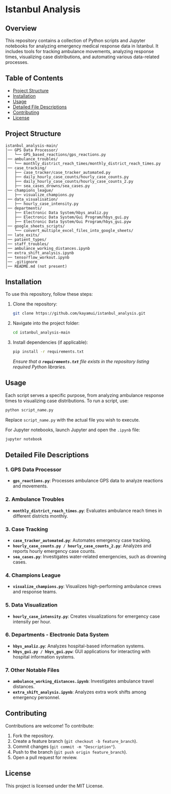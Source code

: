 # Istanbul Analysis

## Overview

This repository contains a collection of Python scripts and Jupyter notebooks for analyzing emergency medical response data in Istanbul. It includes tools for tracking ambulance movements, analyzing response times, visualizing case distributions, and automating various data-related processes.

## Table of Contents

- [Project Structure](#project-structure)
- [Installation](#installation)
- [Usage](#usage)
- [Detailed File Descriptions](#detailed-file-descriptions)
- [Contributing](#contributing)
- [License](#license)

## Project Structure

```
istanbul_analysis-main/
│── GPS Data Processor/
│   └── GPS_based_reactions/gps_reactions.py
│── ambulance_troubles/
│   └── monthly_district_reach_times/monthly_district_reach_times.py
│── case_tracking/
│   ├── case_tracker/case_tracker_automated.py
│   ├── daily_hourly_case_counts/hourly_case_counts.py
│   ├── daily_hourly_case_counts/hourly_case_counts_2.py
│   ├── sea_cases_drowns/sea_cases.py
│── champions_league/
│   ├── visualize_champions.py
│── data_visualisation/
│   ├── hourly_case_intensity.py
│── departments/
│   ├── Electronic Data System/hbys_analiz.py
│   ├── Electronic Data System/Gui Program/hbys_gui.py
│   ├── Electronic Data System/Gui Program/hbys_gui.pyw
│── google_sheets_scripts/
│   └── convert_multiple_excel_files_into_google_sheets/
│── late_exits/
│── patient_types/
│── staff_troubles/
│── ambulance_working_distances.ipynb
│── extra_shift_analysis.ipynb
│── tensorflow_workout.ipynb
│── .gitignore
│── README.md (not present)
```

## Installation

To use this repository, follow these steps:

1. Clone the repository:
   ```bash
   git clone https://github.com/kayamui/istanbul_analysis.git
   ```
2. Navigate into the project folder:
   ```bash
   cd istanbul_analysis-main
   ```
3. Install dependencies (if applicable):
   ```bash
   pip install -r requirements.txt
   ```
   *Ensure that a ******`requirements.txt`****** file exists in the repository listing required Python libraries.*

## Usage

Each script serves a specific purpose, from analyzing ambulance response times to visualizing case distributions. To run a script, use:

```bash
python script_name.py
```

Replace `script_name.py` with the actual file you wish to execute.

For Jupyter notebooks, launch Jupyter and open the `.ipynb` file:

```bash
jupyter notebook
```

## Detailed File Descriptions

### **1. GPS Data Processor**

- **`gps_reactions.py`**: Processes ambulance GPS data to analyze reactions and movements.

### **2. Ambulance Troubles**

- **`monthly_district_reach_times.py`**: Evaluates ambulance reach times in different districts monthly.

### **3. Case Tracking**

- **`case_tracker_automated.py`**: Automates emergency case tracking.
- **`hourly_case_counts.py / hourly_case_counts_2.py`**: Analyzes and reports hourly emergency case counts.
- **`sea_cases.py`**: Investigates water-related emergencies, such as drowning cases.

### **4. Champions League**

- **`visualize_champions.py`**: Visualizes high-performing ambulance crews and response teams.

### **5. Data Visualization**

- **`hourly_case_intensity.py`**: Creates visualizations for emergency case intensity per hour.

### **6. Departments - Electronic Data System**

- **`hbys_analiz.py`**: Analyzes hospital-based information systems.
- **`hbys_gui.py / hbys_gui.pyw`**: GUI applications for interacting with hospital information systems.

### **7. Other Notable Files**

- **`ambulance_working_distances.ipynb`**: Investigates ambulance travel distances.
- **`extra_shift_analysis.ipynb`**: Analyzes extra work shifts among emergency personnel.

## Contributing

Contributions are welcome! To contribute:

1. Fork the repository.
2. Create a feature branch (`git checkout -b feature_branch`).
3. Commit changes (`git commit -m "Description"`).
4. Push to the branch (`git push origin feature_branch`).
5. Open a pull request for review.

## License

This project is licensed under the MIT License.

